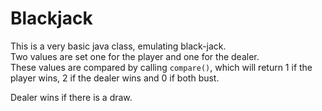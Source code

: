 # Blackjack  
This is a very basic java class, emulating black-jack.  
Two values are set one for the player and one for the dealer.  
These values are compared by calling `compare()`, which will return 1 if 
the player wins, 2 if the dealer wins and 0 if both bust.  
  
Dealer wins if there is a draw.
